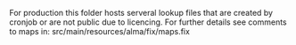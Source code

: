 For production this folder hosts serveral lookup files that are created by cronjob or are not public due to licencing.
For further details see comments to maps in: src/main/resources/alma/fix/maps.fix
